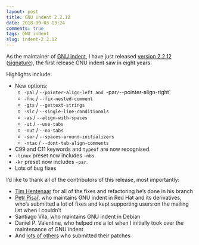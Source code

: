 ```yaml
---
layout: post
title: GNU indent 2.2.12
date: 2018-09-03 13:24
comments: true
tags: GNU indent
slug: indent-2.2.12
---
```


As the maintainer of [GNU indent][1], I have just released [version 2.2.12][2] ([signature][3]), the first release GNU indent saw in eight years.

Highlights include:

* New options:
    * `-pal` / `--pointer-align-left and `-par` / `--pointer-align-right`
    * `-fnc` / `--fix-nested-comment`
    * `-gts` / `--gettext-strings`
    * `-slc` / `--single-line-conditionals`
    * `-as` / `--align-with-spaces`
    * `-ut` / `--use-tabs`
    * `-nut` / `--no-tabs`
    * `-sar` / `--spaces-around-initializers`
    * `-ntac` / `--dont-tab-align-comments`
* C99 and C11 keywords and `typeof` are now recognised.
* `-linux` preset now includes `-nbs`.
* `-kr` preset now includes `-par`.
* Lots of bug fixes

I’d like to thank all of the contributors of this release, most importantly:

* [Tim Hentenaar](http://hentenaar.com/) for all of the fixes and refactoring he’s done in his branch
* [Petr Písař](http://xpisar.wz.cz/), who maintains GNU indent in Red Hat and its derivatives, who’s submitted a lot of fixes and kept supporting users on the mailing list when I couldn’t
* Santiago Vila, who maintains GNU indent in Debian
* Daniel P. Valentine, who helped me a lot when I initially took over the maintenance of GNU indent
* And [lots of others](https://hg.savannah.gnu.org/hgweb/indent/) who submitted their patches

[1]: https://www.gnu.org/software/indent/ "GNU indent homepage"
[2]: https://ftp.gnu.org/gnu/indent/indent-2.2.12.tar.xz "indent 2.2.12 tarball"
[3]: https://ftp.gnu.org/gnu/indent/indent-2.2.12.tar.xz.sig "Detached PGP signature"
